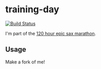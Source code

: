 # training-day

[![Build Status](https://travis-ci.org/jribeiro/training-day.svg?branch=master)](https://travis-ci.org/jribeiro/training-day)

I'm part of the [120 hour epic sax marathon](http://iloveponies.github.com/120-hour-epic-sax-marathon/).

## Usage

Make a fork of me!
